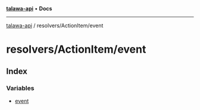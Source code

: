 [**talawa-api**](../../../README.md) • **Docs**

***

[talawa-api](../../../modules.md) / resolvers/ActionItem/event

# resolvers/ActionItem/event

## Index

### Variables

- [event](variables/event.md)
